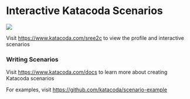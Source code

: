 # Interactive Katacoda Scenarios

[![](http://shields.katacoda.com/katacoda/sree2c/count.svg)](https://www.katacoda.com/sree2c "Get your profile on Katacoda.com")

Visit https://www.katacoda.com/sree2c to view the profile and interactive scenarios

### Writing Scenarios
Visit https://www.katacoda.com/docs to learn more about creating Katacoda scenarios

For examples, visit https://github.com/katacoda/scenario-example
